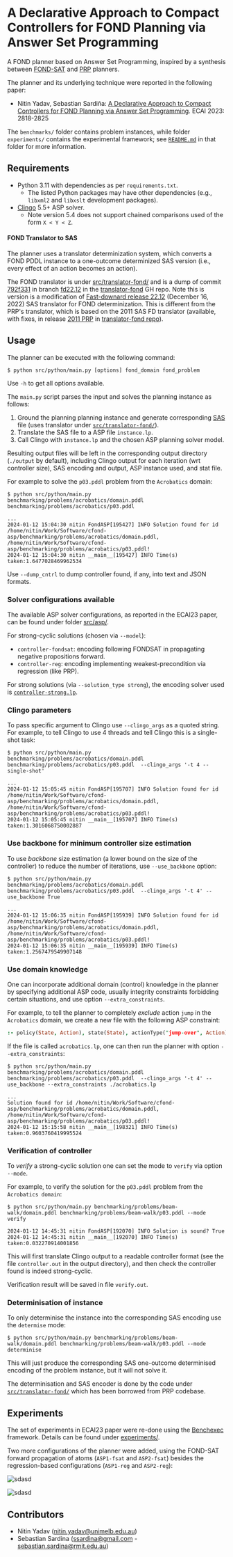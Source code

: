 # A Declarative Approach to Compact Controllers for FOND Planning via Answer Set Programming

A FOND planner based on Answer Set Programming, inspired by a synthesis between [FOND-SAT](https://github.com/tomsons22/FOND-SAT) and [PRP](https://github.com/QuMuLab/planner-for-relevant-policies) planners.

The planner and its underlying technique were reported in the following paper:

* Nitin Yadav, Sebastian Sardiña: [A Declarative Approach to Compact Controllers for FOND Planning via Answer Set Programming](https://doi.org/10.3233/FAIA230593). ECAI 2023: 2818-2825

The `benchmarks/` folder contains problem instances, while folder `experiments/` contains the experimental framework; see [`README.md`](experiments/README.md) in that folder for more information.

## Requirements

- Python 3.11 with dependencies as per `requirements.txt`.
  - The listed Python packages may have other dependencies (e.g., `libxml2` and `libxslt` development packages).
- [Clingo](https://potassco.org/clingo/) 5.5+ ASP solver.
  - Note version 5.4 does not support chained comparisons used of the form `X < Y < Z`.

#### FOND Translator to SAS

The planner uses a translator determinization system, which converts a FOND PDDL instance to a one-outcome determinized SAS version (i.e., every effect of an action becomes an action).

The FOND translator is under [src/translator-fond/](src/translator-fond/) and is a dump of commit [792f331](https://github.com/ssardina-research/translator-fond/tree/792f3317d3a8d7978a13cc41a48b7fd12f7690bc) in branch [fd22.12](https://github.com/ssardina-research/translator-fond/tree/fd22.12) in the [translator-fond](https://github.com/ssardina-research/translator-fond/) GH repo. Note this is version is a modification of [Fast-downard release 22.12](https://github.com/aibasel/downward/tree/release-22.12.0) (December 16, 2022) SAS translator for FOND determinization. This is different from the PRP's translator, which is based on the 2011 SAS FD translator (available, with fixes, in release [2011 PRP](https://github.com/ssardina-research/translator-fond/releases/tag/2011-prp) in [translator-fond repo](https://github.com/ssardina-research/translator-fond/)).


## Usage

The planner can be executed with the following command:

```shell
$ python src/python/main.py [options] fond_domain fond_problem
```

Use `-h` to get all options available.

The `main.py` script parses the input and solves the planning instance as follows:

1. Ground the planning planning instance and generate corresponding [SAS](https://www.fast-downward.org/TranslatorOutputFormat) file (uses translator under [`src/translator-fond/`](src/translator-fond/)).
2. Translate the SAS file to a ASP file `instance.lp`.
3. Call Clingo with `instance.lp` and the chosen ASP planning solver model.

Resulting output files will be left in the corresponding output directory (`./output` by default), including Clingo output for each iteration (wrt controller size), SAS encoding and output, ASP instance used, and stat file.

For example to solve the `p03.pddl` problem from the `Acrobatics` domain:

```
$ python src/python/main.py benchmarking/problems/acrobatics/domain.pddl benchmarking/problems/acrobatics/p03.pddl

...
2024-01-12 15:04:30 nitin FondASP[195427] INFO Solution found for id /home/nitin/Work/Software/cfond-asp/benchmarking/problems/acrobatics/domain.pddl, /home/nitin/Work/Software/cfond-asp/benchmarking/problems/acrobatics/p03.pddl!
2024-01-12 15:04:30 nitin __main__[195427] INFO Time(s) taken:1.6477028469962534
```

Use `--dump_cntrl` to dump controller found, if any, into text and JSON formats.

### Solver configurations available

The available ASP solver configurations, as reported in the ECAI23 paper, can be found under folder [src/asp/](src/asp/).

For strong-cyclic solutions (chosen via `--model`):

- `controller-fondsat`: encoding following FONDSAT in propagating negative propositions forward.
- `controller-reg`: encoding implementing weakest-precondition via regression (like PRP).

For strong solutions (via `--solution_type strong`), the encoding solver used is [`controller-strong.lp`](src/asp/controller-strong.lp).

### Clingo parameters

To pass specific argument to Clingo use `--clingo_args` as a quoted string. For example, to tell Clingo to use 4 threads and tell Clingo this is a single-shot task:

```shell
$ python src/python/main.py benchmarking/problems/acrobatics/domain.pddl benchmarking/problems/acrobatics/p03.pddl  --clingo_args '-t 4 --single-shot'

...
2024-01-12 15:05:45 nitin FondASP[195707] INFO Solution found for id /home/nitin/Work/Software/cfond-asp/benchmarking/problems/acrobatics/domain.pddl, /home/nitin/Work/Software/cfond-asp/benchmarking/problems/acrobatics/p03.pddl!
2024-01-12 15:05:45 nitin __main__[195707] INFO Time(s) taken:1.3016068750002887
```

### Use backbone for minimum controller size estimation

To use _backbone_ size estimation (a lower bound on the size of the controller) to reduce the number of iterations, use `--use_backbone` option:

```
$ python src/python/main.py benchmarking/problems/acrobatics/domain.pddl benchmarking/problems/acrobatics/p03.pddl  --clingo_args '-t 4' --use_backbone True

...
2024-01-12 15:06:35 nitin FondASP[195939] INFO Solution found for id /home/nitin/Work/Software/cfond-asp/benchmarking/problems/acrobatics/domain.pddl, /home/nitin/Work/Software/cfond-asp/benchmarking/problems/acrobatics/p03.pddl!
2024-01-12 15:06:35 nitin __main__[195939] INFO Time(s) taken:1.2567479549907148
```

### Use domain knowledge

One can incorporate additional domain (control) knowledge in the planner by specifying additional ASP code, usually integrity constraints forbidding certain situations, and use option `--extra_constraints`.

For example, to tell the planner to completely _exclude_ action `jump` in the `Acrobatics` domain, we create a new file with the following ASP constraint:

```prolog
:- policy(State, Action), state(State), actionType("jump-over", Action).
```

If the file is called `acrobatics.lp`, one can then run the planner with option `--extra_constraints`:

```shell
$ python src/python/main.py benchmarking/problems/acrobatics/domain.pddl benchmarking/problems/acrobatics/p03.pddl  --clingo_args '-t 4' --use_backbone --extra_constraints ./acrobatics.lp

...
Solution found for id /home/nitin/Work/Software/cfond-asp/benchmarking/problems/acrobatics/domain.pddl, /home/nitin/Work/Software/cfond-asp/benchmarking/problems/acrobatics/p03.pddl!
2024-01-12 15:15:58 nitin __main__[198321] INFO Time(s) taken:0.9603760419995524
```

### Verification of controller

To _verify_ a strong-cyclic solution one can set the mode to `verify` via option `--mode`.

For example, to verify the solution for the `p03.pddl` problem from the `Acrobatics domain`:

```
$ python src/python/main.py benchmarking/problems/beam-walk/domain.pddl benchmarking/problems/beam-walk/p03.pddl --mode verify

2024-01-12 14:45:31 nitin FondASP[192070] INFO Solution is sound? True
2024-01-12 14:45:31 nitin __main__[192070] INFO Time(s) taken:0.032270914001856
```

This will first translate Clingo output to a readable controller format (see the file `controller.out` in the output directory), and then check the controller found is indeed strong-cyclic.

Verification result will be saved in file `verify.out`.

### Determinisation of instance

To only determinise the instance into the corresponding SAS encoding use the `determise` mode:

```shell
$ python src/python/main.py benchmarking/problems/beam-walk/domain.pddl benchmarking/problems/beam-walk/p03.pddl --mode determinise
```

This will just produce the corresponding SAS one-outcome determinised encoding of the problem instance, but it will not solve it.

The determinisation and SAS encoder is done by the code under [`src/translator-fond/`](src/translator-fond/) which has been borrowed from PRP codebase.


## Experiments

The set of experiments in ECAI23 paper were re-done using the [Benchexec](https://github.com/sosy-lab/benchexec) framework. Details can be found under [experiments/](experiments/README.md).

Two more configurations of the planner were added, using the FOND-SAT forward propagation of atoms (`ASP1-fsat` and `ASP2-fsat`) besides the regression-based configurations (`ASP1-reg` and `ASP2-reg`):

![sdasd](experiments/stats/ecai23-redo-benchexec-jul24/cfond_benchexec_stats_plot_PRP.jpg)

![sdasd](experiments/stats/ecai23-redo-benchexec-jul24/cfond_benchexec_stats_plot_FONDSAT.jpg)


## Contributors

- Nitin Yadav (nitin.yadav@unimelb.edu.au)
- Sebastian Sardina (ssardina@gmail.com - sebastian.sardina@rmit.edu.au)
